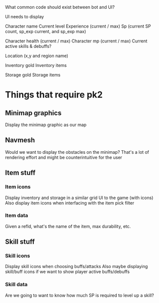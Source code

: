 What common code should exist between bot and UI?

UI needs to display

Character name
Current level
Experience (current / max)
Sp (current SP count, sp_exp current, and sp_exp max)

Character health (current / max)
Character mp (current / max)
Current active skills & debuffs?

Location (x,y and region name)

Inventory gold
Inventory items

Storage gold
Storage items

# Things that require pk2

## Minimap graphics
Display the minimap graphic as our map

## Navmesh
Would we want to display the obstacles on the minimap? That's a lot of rendering effort and might be counterintuitive for the user

## Item stuff
### Item icons
Display inventory and storage in a similar grid UI to the game (with icons)
Also display item icons when interfacing with the item pick filter
### Item data
Given a refId, what's the name of the item, max durability, etc.

## Skill stuff
### Skill icons
Display skill icons when choosing buffs/attacks
Also maybe displaying skill/buff icons if we want to show player active buffs/debuffs
### Skill data
Are we going to want to know how much SP is required to level up a skill?